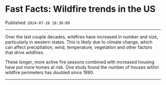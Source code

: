 # Fast Facts: Wildfire trends in the US

Published :`2024-07-26 18:38:09`

---

Over the last couple decades, wildfires have increased in number and size, particularly in western states. This is likely due to climate change, which can affect precipitation, wind, temperature, vegetation and other factors that drive wildfires.

These longer, more active fire seasons combined with increased housing have put more homes at risk. One study found the number of houses within wildfire perimeters has doubled since 1990.

---

